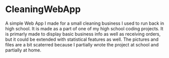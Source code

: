 # CleaningWebApp
A simple Web App I made for a small cleaning business I used to run back in high school. It is made as a part of one of my high school coding projects.
It is primarly made to display basic business info as well as receiving orders, but it could be extended with statistical features as well.
The pictures and files are a bit scaterred because I partially wrote the project at school and partially at home.
